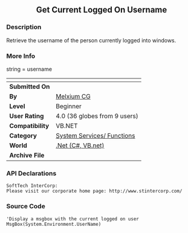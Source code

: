 ﻿<div align="center">

## Get Current Logged On Username


</div>

### Description

Retrieve the username of the person currently logged into windows.
 
### More Info
 
string = username


<span>             |<span>
---                |---
**Submitted On**   |
**By**             |[Melxium CG](https://github.com/Planet-Source-Code/PSCIndex/blob/master/ByAuthor/melxium-cg.md)
**Level**          |Beginner
**User Rating**    |4.0 (36 globes from 9 users)
**Compatibility**  |VB\.NET
**Category**       |[System Services/ Functions](https://github.com/Planet-Source-Code/PSCIndex/blob/master/ByCategory/system-services-functions__10-23.md)
**World**          |[\.Net \(C\#, VB\.net\)](https://github.com/Planet-Source-Code/PSCIndex/blob/master/ByWorld/net-c-vb-net.md)
**Archive File**   |[](https://github.com/Planet-Source-Code/melxium-cg-get-current-logged-on-username__10-101/archive/master.zip)

### API Declarations

```
SoftTech InterCorp:
Please visit our corporate home page: http://www.stintercorp.com/
```


### Source Code

```
'Display a msgbox with the current logged on user
MsgBox(System.Environment.UserName)
```

